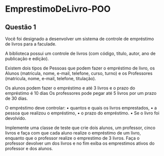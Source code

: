 # EmprestimoDeLivro-POO
## Questão 1
Você foi designado a desenvolver um sistema de controle de empréstimo de livros para a faculade.

A biblioteca possui um controle de livros (com código, título, autor, ano de publicação e edição).

Existem dois tipos de Pessoas que podem fazer o empréstimo de livro, os Alunos (matricula, nome, e-mail, telefone,
curso, turno) e os Professores (matricula, nome, e-mail, telefone, titulação).

Os alunos podem fazer o empréstimo e até 3 livros e o prazo do empréstimo é 10 dias
Os professores pode pegar até 5 livros por um prazo de 30 dias.

O empréstimo deve controlar:
• quantos e quais os livros emprestados,
• a pessoa que realizou o empréstimo,
• o prazo do empréstimo.
• Se o livro foi devolvido.

Implemente uma classe de teste que crie dois alunos, um professor, cinco livros e faça com que cada aluno realize o
empréstimo de um livro, enquanto que o professor realize o emprestimo de 3 livros.
Faça o professor devolver um dos livros e no fim exiba os emprestimos ativos do professor e dos alunos.
